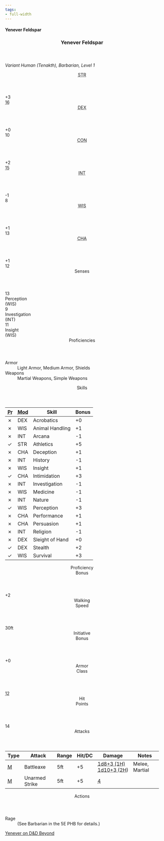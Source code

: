 ```yaml
---
tags:
- full-width
---
```


#### Yenever Feldspar

<div class="dnd5e-pc-block stat-block">
    <article>
        <header class="name">
            <h3 class="title"><span class="word">Yenever</span> <span class="word">Feldspar</span></h3>
        </header>
        <p class="size-and-type"><em>Variant Human (Tenakth), Barbarian, Level 1</em></p>
        <section class="stats">
            <div class="stat block">
                <header class="label"><abbr title="Strength">STR</abbr></header>
                <div class="modifier">+3</div>
                <div class="value legend"><abbr title="15 base, +1 for Variant Human">16</abbr></div>
            </div>
            <div class="stat block">
                <header class="label"><abbr title="Dexterity">DEX</abbr></header>
                <div class="modifier">+0</div>
                <div class="value legend">10</div>
            </div>
            <div class="stat block">
                <header class="label"><abbr title="Constitution">CON</abbr></header>
                <div class="modifier">+2</div>
                <div class="value legend"><abbr title="14 base, +1 for Variant Human">15</abbr></div>
            </div>
            <div class="stat block">
                <header class="label"><abbr title="Intelligence">INT</abbr></header>
                <div class="modifier">-1</div>
                <div class="value legend">8</div>
            </div>
            <div class="stat block">
                <header class="label"><abbr title="Wisdom">WIS</abbr></header>
                <div class="modifier">+1</div>
                <div class="value legend">13</div>
            </div>
            <div class="stat block">
                <header class="label"><abbr title="Charisma">CHA</abbr></header>
                <div class="modifier">+1</div>
                <div class="value legend">12</div>
            </div>
        </section>
        <section class="senses block">
            <header class="label">Senses</header>
            <div class="group">
                <div class="sense">
                    <div class="value">13</div>
                    <div class="title">Perception</div>
                    <div class="based-on">(WIS)</div>
                </div>
                <div class="sense">
                    <div class="value">9</div>
                    <div class="title">Investigation</div>
                    <div class="based-on">(INT)</div>
                </div>
                <div class="sense">
                    <div class="value">11</div>
                    <div class="title">Insight</div>
                    <div class="based-on">(WIS)</div>
                </div>
            </div>
        </section>
        <section class="proficiencies block">
            <header class="label">Proficiencies</header>
            <dl>
                <dt>Armor</dt>
                <dd>Light Armor, Medium Armor, Shields</dd>
                <dt>Weapons</dt>
                <dd>Martial Weapons, Simple Weapons</dd>
            </dl>
        </section>
        <section class="skills block">
            <header class="label">Skills</header>
            <table>
                <thead>
                    <tr>
                        <th class="proficient"><abbr title="Proficient?">Pr</abbr></th>
                        <th class="modifies"><abbr title="Modifies">Mod</abbr></th>
                        <th class="skill-name">Skill</th>
                        <th class="bonus">Bonus</th>
                    </tr>
                </thead>
                <tbody>
                    <tr>
                        <td class="proficient no">&cross;</td>
                        <td class="modifies">DEX</td>
                        <td class="skill-name">Acrobatics</td>
                        <td class="bonus">+0</td>
                    </tr>
                    <tr>
                        <td class="proficient no">&cross;</td>
                        <td class="modifies">WIS</td>
                        <td class="skill-name">Animal Handling</td>
                        <td class="bonus">+1</td>
                    </tr>
                    <tr>
                        <td class="proficient no">&cross;</td>
                        <td class="modifies">INT</td>
                        <td class="skill-name">Arcana</td>
                        <td class="bonus">-1</td>
                    </tr>
                    <tr>
                        <td class="proficient yes">&check;</td>
                        <td class="modifies">STR</td>
                        <td class="skill-name">Athletics</td>
                        <td class="bonus">+5</td>
                    </tr>
                    <tr>
                        <td class="proficient no">&cross;</td>
                        <td class="modifies">CHA</td>
                        <td class="skill-name">Deception</td>
                        <td class="bonus">+1</td>
                    </tr>
                    <tr>
                        <td class="proficient no">&cross;</td>
                        <td class="modifies">INT</td>
                        <td class="skill-name">History</td>
                        <td class="bonus">-1</td>
                    </tr>
                    <tr>
                        <td class="proficient no">&cross;</td>
                        <td class="modifies">WIS</td>
                        <td class="skill-name">Insight</td>
                        <td class="bonus">+1</td>
                    </tr>
                    <tr>
                        <td class="proficient yes">&check;</td>
                        <td class="modifies">CHA</td>
                        <td class="skill-name">Intimidation</td>
                        <td class="bonus">+3</td>
                    </tr>
                    <tr>
                        <td class="proficient no">&cross;</td>
                        <td class="modifies">INT</td>
                        <td class="skill-name">Investigation</td>
                        <td class="bonus">-1</td>
                    </tr>
                    <tr>
                        <td class="proficient no">&cross;</td>
                        <td class="modifies">WIS</td>
                        <td class="skill-name">Medicine</td>
                        <td class="bonus">-1</td>
                    </tr>
                    <tr>
                        <td class="proficient no">&cross;</td>
                        <td class="modifies">INT</td>
                        <td class="skill-name">Nature</td>
                        <td class="bonus">-1</td>
                    </tr>
                    <tr>
                        <td class="proficient yes">&check;</td>
                        <td class="modifies">WIS</td>
                        <td class="skill-name">Perception</td>
                        <td class="bonus">+3</td>
                    </tr>
                    <tr>
                        <td class="proficient no">&cross;</td>
                        <td class="modifies">CHA</td>
                        <td class="skill-name">Performance</td>
                        <td class="bonus">+1</td>
                    </tr>
                    <tr>
                        <td class="proficient no">&cross;</td>
                        <td class="modifies">CHA</td>
                        <td class="skill-name">Persuasion</td>
                        <td class="bonus">+1</td>
                    </tr>
                    <tr>
                        <td class="proficient no">&cross;</td>
                        <td class="modifies">INT</td>
                        <td class="skill-name">Religion</td>
                        <td class="bonus">-1</td>
                    </tr>
                    <tr>
                        <td class="proficient no">&cross;</td>
                        <td class="modifies">DEX</td>
                        <td class="skill-name">Sleight of Hand</td>
                        <td class="bonus">+0</td>
                    </tr>
                    <tr>
                        <td class="proficient yes">&check;</td>
                        <td class="modifies">DEX</td>
                        <td class="skill-name">Stealth</td>
                        <td class="bonus">+2</td>
                    </tr>
                    <tr>
                        <td class="proficient yes">&check;</td>
                        <td class="modifies">WIS</td>
                        <td class="skill-name">Survival</td>
                        <td class="bonus">+3</td>
                    </tr>
                </tbody>
            </table>
        </section>
        <section class="proficiency-bonus block">
            <header class="label">Proficiency<br>Bonus</header>
            <div class="value">+2</div>
        </section>
        <section class="walking-speed block">
            <header class="label">Walking<br>Speed</header>
            <div class="value"><span class="scalar">30</span><span class="measure">ft</span></div>
        </section>
        <section class="initiative block">
            <header class="label">Initiative<br>Bonus</header>
            <div class="value">+0</div>
        </section>
        <section class="armor-class block">
            <header class="label">Armor<br>Class</header>
            <div class="value"><abbr title="Base 10, +2 Unarmored Bonus">12</abbr></div>
        </section>
        <section class="hit-points block">
            <header class="label">Hit<br>Points</header>
            <div class="value">14</div>
        </section>
        <section class="attacks block">
            <header class="label">Attacks</header>
            <table>
                <thead>
                    <tr>
                        <th class="type">Type</th>
                        <th class="attack">Attack</th>
                        <th class="range">Range</th>
                        <th class="hit">Hit/DC</th>
                        <th class="damage">Damage</th>
                        <th class="notes">Notes</th>
                    </tr>
                </thead>
                <tbody>
                    <tr>
                        <td class="type"><abbr title="melee" class="melee">M</abbr></td>
                        <td class="attack">Battleaxe</td>
                        <td class="range"><span class="scalar">5</span><span class="measure">ft</span></td>
                        <td class="hit">+5</td>
                        <td class="damage"><abbr title="Slashing" class="pierce">1d8+3&nbsp;(1H)<br>1d10+3&nbsp;(2H)</abbr></td>
                        <td class="notes">Melee, Martial</td>
                    </tr>
                    <tr>
                        <td class="type"><abbr title="melee" class="melee">M</abbr></td>
                        <td class="attack">Unarmed Strike</td>
                        <td class="range"><span class="scalar">5</span><span class="measure">ft</span></td>
                        <td class="hit">+5</td>
                        <td class="damage"><abbr title="Bludgeoning" class="bludgeon">4</abbr></td>
                        <td class="notes"></td>
                    </tr>
                </tbody>
            </table>
        </section>
        <section class="actions block">
            <header class="label">Actions</header>
            <dl>
                <dt>Rage</dt>
                <dd>(See Barbarian in the 5E PHB for details.)</dd>
            </dl>
        </section>
    </article>
</div>

[Yenever on D&D Beyond](https://ddb.ac/characters/32273323/eeVZiY)
